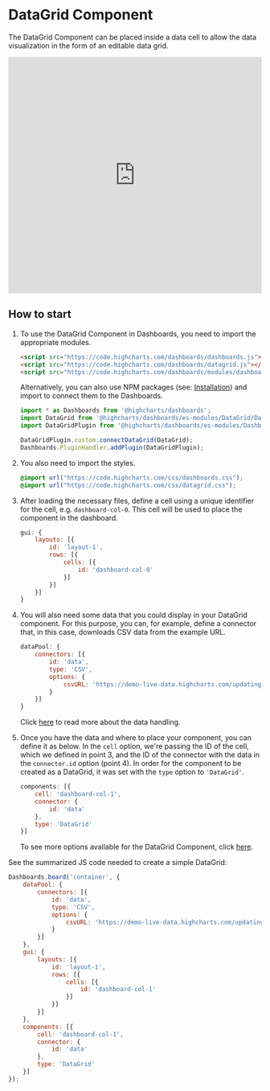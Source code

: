 DataGrid Component
===

The DataGrid Component can be placed inside a data cell to allow the data visualization in the form of an editable data grid.

<iframe style="width: 100%; height: 470px; border: none;" src="https://www.highcharts.com/samples/nonav/dashboards/datagrid-component/datagrid-options" allow="fullscreen"></iframe>


## How to start

1. To use the DataGrid Component in Dashboards, you need to import the appropriate modules.
    ```html
    <script src="https://code.highcharts.com/dashboards/dashboards.js"></script>
    <script src="https://code.highcharts.com/dashboards/datagrid.js"></script>
    <script src="https://code.highcharts.com/dashboards/modules/dashboards-plugin.js"></script>
    ```

    Alternatively, you can also use NPM packages (see: [Installation](https://www.highcharts.com/docs/dashboards/installation)) and import to connect them to the Dashboards.
    ```ts
    import * as Dashboards from '@highcharts/dashboards';
    import DataGrid from '@highcharts/dashboards/es-modules/DataGrid/DataGrid';
    import DataGridPlugin from '@highcharts/dashboards/es-modules/Dashboards/Plugins/DataGridPlugin';

    DataGridPlugin.custom.connectDataGrid(DataGrid);
    Dashboards.PluginHandler.addPlugin(DataGridPlugin);
    ```

2. You also need to import the styles.
    ```css
    @import url("https://code.highcharts.com/css/dashboards.css");
    @import url("https://code.highcharts.com/css/datagrid.css");
    ```

3. After loading the necessary files, define a cell using a unique identifier for the cell, e.g. `dashboard-col-0`. This cell will be used to place the component in the dashboard.
    ```js
    gui: {
        layouts: [{
            id: 'layout-1',
            rows: [{
                cells: [{
                    id: 'dashboard-col-0'
                }]
            }]
        }]
    }
    ```

4. You will also need some data that you could display in your DataGrid component. For this purpose, you can, for example, define a connector that, in this case, downloads CSV data from the example URL.
    ```js
    dataPool: {
        connectors: [{
            id: 'data',
            type: 'CSV',
            options: {
                csvURL: 'https://demo-live-data.highcharts.com/updating-set.csv'
            }
        }]
    }
    ```
    Click [here](https://www.highcharts.com/docs/dashboards/data-handling) to read more about the data handling.

5. Once you have the data and where to place your component, you can define it as below. In the `cell` option, we're passing the ID of the cell, which we defined in point 3, and the ID of the connector with the data in the `connector.id` option (point 4). In order for the component to be created as a DataGrid, it was set with the `type` option to `'DataGrid'`.
    ```js
    components: [{
        cell: 'dashboard-col-1',
        connector: {
            id: 'data'
        },
        type: 'DataGrid'
    }]
    ```
    To see more options available for the DataGrid Component, click [here](https://api.highcharts.com/dashboards/#interfaces/Dashboards_Plugins_DataGridComponent.DataGridComponent.ComponentOptions).

See the summarized JS code needed to create a simple DataGrid:
```js
Dashboards.board('container', {
    dataPool: {
        connectors: [{
            id: 'data',
            type: 'CSV',
            options: {
                csvURL: 'https://demo-live-data.highcharts.com/updating-set.csv'
            }
        }]
    },
    gui: {
        layouts: [{
            id: 'layout-1',
            rows: [{
                cells: [{
                    id: 'dashboard-col-1'
                }]
            }]
        }]
    },
    components: [{
        cell: 'dashboard-col-1',
        connector: {
            id: 'data'
        },
        type: 'DataGrid'
    }]
});
```

